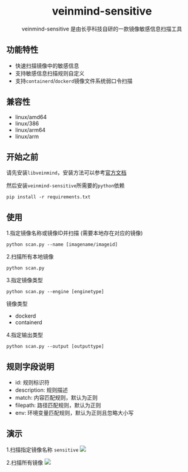 <h1 align="center"> veinmind-sensitive </h1>

<p align="center">
veinmind-sensitive 是由长亭科技自研的一款镜像敏感信息扫描工具 
</p>

## 功能特性

- 快速扫描镜像中的敏感信息
- 支持敏感信息扫描规则自定义
- 支持`containerd`/`dockerd`镜像文件系统弱口令扫描

## 兼容性

- linux/amd64
- linux/386
- linux/arm64
- linux/arm

## 开始之前
请先安装`libveinmind`，安装方法可以参考[官方文档](https://github.com/chaitin/libveinmind)

然后安装`veinmind-sensitive`所需要的`python`依赖
```
pip install -r requirements.txt
```

## 使用

1.指定镜像名称或镜像ID并扫描 (需要本地存在对应的镜像)

```
python scan.py --name [imagename/imageid]
```

2.扫描所有本地镜像

```
python scan.py
```

3.指定镜像类型
```
python scan.py --engine [enginetype]
```

镜像类型
- dockerd
- containerd

4.指定输出类型
```
python scan.py --output [outputtype]
```

## 规则字段说明
- id: 规则标识符
- description: 规则描述
- match: 内容匹配规则，默认为正则
- filepath: 路径匹配规则，默认为正则
- env: 环境变量匹配规则，默认为正则且忽略大小写

## 演示
1.扫描指定镜像名称 `sensitive`
![](https://dinfinite.oss-cn-beijing.aliyuncs.com/image/20220215163700.png)

2.扫描所有镜像
![](https://dinfinite.oss-cn-beijing.aliyuncs.com/image/20220215164355.png)